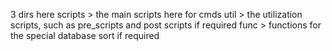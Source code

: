 3 dirs here
	scripts >
		the main scripts here for cmds
	util >
		the utilization scripts, such as pre_scripts and post scripts if required
	func > 
		functions for the special database sort if required
